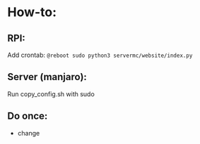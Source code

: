 # How-to:

## RPI:
Add crontab:
````@reboot sudo python3 servermc/website/index.py````

## Server (manjaro):
Run copy_config.sh with sudo


## Do once:
* change 